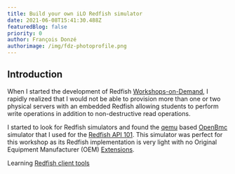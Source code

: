 ```yaml
---
title: Build your own iLO Redfish simulator
date: 2021-06-08T15:41:30.488Z
featuredBlog: false
priority: 0
author: François Donzé
authorimage: /img/fdz-photoprofile.png
---
```

## Introduction

When I started the development of Redfish [Workshops-on-Demand](https://hackshack.hpedev.io/workshops), I rapidly realized that I would not be able to provision more than one or two physical servers with an embedded Redfish allowing students to perform write operations in addition to non-destructive read operations.

I started to look for Redfish simulators and found the [qemu](https://www.qemu.org/) based [OpenBmc](https://github.com/openbmc/openbmc) simulator that I used for the [Redfish API 101](https://hackshack.hpedev.io/workshops). This simulator was perfect for this workshop as its Redfish implementation is very light with no Original Equipment Manufacturer (OEM) [Extensions](https://redfish.dmtf.org/redfish/mockups/v1/1060).

Learning  [Redfish client tools](https://youtu.be/ur9UKRV_0S8)


